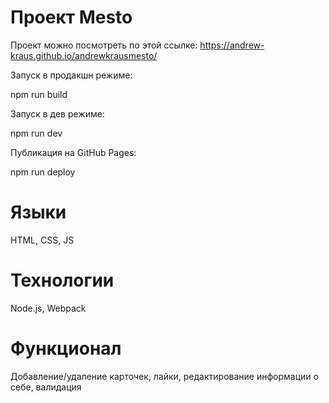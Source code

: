 
# Проект Mesto

Проект можно посмотреть по этой ссылке: https://andrew-kraus.github.io/andrewkrausmesto/

Запуск в продакшн режиме:

npm run build

Запуск в дев режиме:

npm run dev

Публикация на GitHub Pages:

npm run deploy

# Языки

HTML, CSS, JS

# Технологии

Node.js, Webpack

# Функционал

Добавление/удаление карточек, лайки, редактирование информации о себе, валидация
